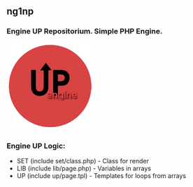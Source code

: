 ## ng1np
### Engine UP Repositorium. Simple PHP Engine.

<p>
<img src="https://github.com/antistereotip/ng1np/blob/main/ng1np.png" width="200" />  
</p>

### Engine UP Logic:

- SET (include set/class.php) - Class for render
- LIB (include lib/page.php) - Variables in arrays
- UP (include up/page.tpl) - Templates for loops from arrays
